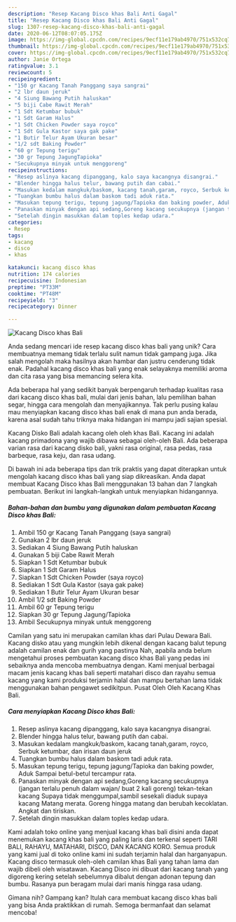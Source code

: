 ```yaml
---
description: "Resep Kacang Disco khas Bali Anti Gagal"
title: "Resep Kacang Disco khas Bali Anti Gagal"
slug: 1307-resep-kacang-disco-khas-bali-anti-gagal
date: 2020-06-12T08:07:05.175Z
image: https://img-global.cpcdn.com/recipes/9ecf11e179ab4970/751x532cq70/kacang-disco-khas-bali-foto-resep-utama.jpg
thumbnail: https://img-global.cpcdn.com/recipes/9ecf11e179ab4970/751x532cq70/kacang-disco-khas-bali-foto-resep-utama.jpg
cover: https://img-global.cpcdn.com/recipes/9ecf11e179ab4970/751x532cq70/kacang-disco-khas-bali-foto-resep-utama.jpg
author: Janie Ortega
ratingvalue: 3.1
reviewcount: 5
recipeingredient:
- "150 gr Kacang Tanah Panggang saya sangrai"
- "2 lbr daun jeruk"
- "4 Siung Bawang Putih haluskan"
- "5 biji Cabe Rawit Merah"
- "1 Sdt Ketumbar bubuk"
- "1 Sdt Garam Halus"
- "1 Sdt Chicken Powder saya royco"
- "1 Sdt Gula Kastor saya gak pake"
- "1 Butir Telur Ayam Ukuran besar"
- "1/2 sdt Baking Powder"
- "60 gr Tepung terigu"
- "30 gr Tepung JagungTapioka"
- "Secukupnya minyak untuk menggoreng"
recipeinstructions:
- "Resep aslinya kacang dipanggang, kalo saya kacangnya disangrai."
- "Blender hingga halus telur, bawang putih dan cabai."
- "Masukan kedalam mangkuk/baskom, kacang tanah,garam, royco, Serbuk ketumbar, dan irisan daun jeruk"
- "Tuangkan bumbu halus dalam baskom tadi aduk rata."
- "Masukan tepung terigu, tepung jagung/Tapioka dan baking powder, Aduk Sampai betul-betul tercampur rata."
- "Panaskan minyak dengan api sedang,Goreng kacang secukupnya (jangan terlalu penuh dalam wajan/ buat 2 kali goreng) tekan-tekan kacang Supaya tidak menggumpal,sambil sesekali diaduk supaya kacang Matang merata. Goreng hingga matang dan berubah kecoklatan. Angkat dan tiriskan."
- "Setelah dingin masukkan dalam toples kedap udara."
categories:
- Resep
tags:
- kacang
- disco
- khas

katakunci: kacang disco khas 
nutrition: 174 calories
recipecuisine: Indonesian
preptime: "PT33M"
cooktime: "PT48M"
recipeyield: "3"
recipecategory: Dinner

---
```



![Kacang Disco khas Bali](https://img-global.cpcdn.com/recipes/9ecf11e179ab4970/751x532cq70/kacang-disco-khas-bali-foto-resep-utama.jpg)

Anda sedang mencari ide resep kacang disco khas bali yang unik? Cara membuatnya memang tidak terlalu sulit namun tidak gampang juga. Jika salah mengolah maka hasilnya akan hambar dan justru cenderung tidak enak. Padahal kacang disco khas bali yang enak selayaknya memiliki aroma dan cita rasa yang bisa memancing selera kita.

Ada beberapa hal yang sedikit banyak berpengaruh terhadap kualitas rasa dari kacang disco khas bali, mulai dari jenis bahan, lalu pemilihan bahan segar, hingga cara mengolah dan menyajikannya. Tak perlu pusing kalau mau menyiapkan kacang disco khas bali enak di mana pun anda berada, karena asal sudah tahu triknya maka hidangan ini mampu jadi sajian spesial.

Kacang Disko Bali adalah kacang oleh oleh khas Bali. Kacang ini adalah kacang primadona yang wajib dibawa sebagai oleh-oleh Bali. Ada beberapa varian rasa dari kacang disko bali, yakni rasa original, rasa pedas, rasa barbeque, rasa keju, dan rasa udang.


Di bawah ini ada beberapa tips dan trik praktis yang dapat diterapkan untuk mengolah kacang disco khas bali yang siap dikreasikan. Anda dapat membuat Kacang Disco khas Bali menggunakan 13 bahan dan 7 langkah pembuatan. Berikut ini langkah-langkah untuk menyiapkan hidangannya.

<!--inarticleads1-->

##### Bahan-bahan dan bumbu yang digunakan dalam pembuatan Kacang Disco khas Bali:

1. Ambil 150 gr Kacang Tanah Panggang (saya sangrai)
1. Gunakan 2 lbr daun jeruk
1. Sediakan 4 Siung Bawang Putih haluskan
1. Gunakan 5 biji Cabe Rawit Merah
1. Siapkan 1 Sdt Ketumbar bubuk
1. Siapkan 1 Sdt Garam Halus
1. Siapkan 1 Sdt Chicken Powder (saya royco)
1. Sediakan 1 Sdt Gula Kastor (saya gak pake)
1. Sediakan 1 Butir Telur Ayam Ukuran besar
1. Ambil 1/2 sdt Baking Powder
1. Ambil 60 gr Tepung terigu
1. Siapkan 30 gr Tepung Jagung/Tapioka
1. Ambil Secukupnya minyak untuk menggoreng


Camilan yang satu ini merupakan camilan khas dari Pulau Dewara Bali. Kacang disko atau yang mungkin lebih dikenal dengan kacang balut tepung adalah camilan enak dan gurih yang pastinya Nah, apabila anda belum mengetahui proses pembuatan kacang disco khas Bali yang pedas ini sebaiknya anda mencoba membuatnya dengan. Kami menjual berbagai macam jenis kacang khas bali seperti matahari disco dan rayahu semua kacang yang kami produksi terjamin halal dan mampu bertahan lama tidak menggunakan bahan pengawet sedikitpun. Pusat Oleh Oleh Kacang Khas Bali. 

<!--inarticleads2-->

##### Cara menyiapkan Kacang Disco khas Bali:

1. Resep aslinya kacang dipanggang, kalo saya kacangnya disangrai.
1. Blender hingga halus telur, bawang putih dan cabai.
1. Masukan kedalam mangkuk/baskom, kacang tanah,garam, royco, Serbuk ketumbar, dan irisan daun jeruk
1. Tuangkan bumbu halus dalam baskom tadi aduk rata.
1. Masukan tepung terigu, tepung jagung/Tapioka dan baking powder, Aduk Sampai betul-betul tercampur rata.
1. Panaskan minyak dengan api sedang,Goreng kacang secukupnya (jangan terlalu penuh dalam wajan/ buat 2 kali goreng) tekan-tekan kacang Supaya tidak menggumpal,sambil sesekali diaduk supaya kacang Matang merata. Goreng hingga matang dan berubah kecoklatan. Angkat dan tiriskan.
1. Setelah dingin masukkan dalam toples kedap udara.


Kami adalah toko online yang menjual kacang khas bali disini anda dapat menemukan kacang khas bali yang paling laris dan terkenal seperti TARI BALI, RAHAYU, MATAHARI, DISCO, DAN KACANG KORO. Semua produk yang kami jual di toko online kami ini sudah terjamin halal dan harganyapun. Kacang disco termasuk oleh-oleh camilan khas Bali yang tahan lama dan wajib dibeli oleh wisatawan. Kacang Disco ini dibuat dari kacang tanah yang digoreng kering setelah sebelumnya dibalut dengan adonan tepung dan bumbu. Rasanya pun beragam mulai dari manis hingga rasa udang. 

Gimana nih? Gampang kan? Itulah cara membuat kacang disco khas bali yang bisa Anda praktikkan di rumah. Semoga bermanfaat dan selamat mencoba!
